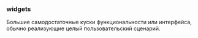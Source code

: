 ### widgets

Большие самодостаточные куски функциональности или интерфейса, обычно реализующие целый пользовательский сценарий.
